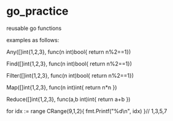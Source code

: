 # go_practice
reusable go functions

examples as follows:

  Any([]int{1,2,3}, func(n int)bool{ return n%2==1})

  Find([]int{1,2,3}, func(n int)bool{ return n%2==1})

  Filter([]int{1,2,3}, func(n int)bool{ return n%2==1})

  Map([]int{1,2,3}, func(n int)int{ return n*n })

  Reduce([]int{1,2,3}, func(a,b int)int{ return a+b })

  for idx := range CRange(9,1,2){ 
    fmt.Printf("%d\n", idx) 
  }// 1,3,5,7 




